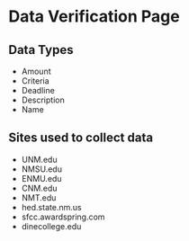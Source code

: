 # Data Verification Page

## Data Types
- Amount
- Criteria
- Deadline
- Description
- Name

## Sites used to collect data

- UNM.edu
- NMSU.edu
- ENMU.edu
- CNM.edu
- NMT.edu
- hed.state.nm.us
- sfcc.awardspring.com
- dinecollege.edu
